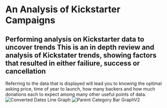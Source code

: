 # An Analysis of Kickstarter Campaigns
Performing analysis on Kickstarter data to uncover trends
This is an in depth review and analysis of Kickstater trends, showing factors that resulted in either failiure, success or cancellation
---
Referring to the data that is displayed will lead you to knowing the optimal asking price, time of year to launch, how many backers and how much donations each to expect among many other useful points of data.
![Converted Dates Line Graph](https://user-images.githubusercontent.com/95453889/145977792-6fc913ac-39fd-463f-93fe-e25d7b698e09.png)
![Parent Category Bar GraphV2](https://user-images.githubusercontent.com/95453889/145977835-8e10bb8c-18d3-49d1-a921-4a5413bb634c.png)
